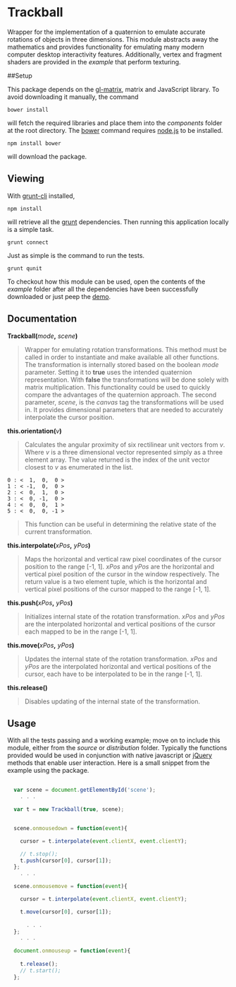 # Trackball

Wrapper for the implementation of a quaternion to emulate accurate rotations of objects in three dimensions. This module abstracts away the mathematics and provides functionality for emulating many modern computer desktop interactivity features. Additionally, vertex and fragment shaders are provided in the *example* that perform texturing.

##Setup

This package depends on the [gl-matrix](https://github.com/toji/gl-matrix), matrix and JavaScript library. To avoid downloading it manually, the command

    bower install

will fetch the required libraries and place them into the *components* folder at the root directory. The [bower](http://bower.io) command requires [node.js](http://nodejs.org) to be installed.

    npm install bower

will download the package.

## Viewing

With [grunt-cli](https://github.com/gruntjs/grunt-cli) installed,

    npm install

will retrieve all the [grunt](http://gruntjs.com) dependencies. Then running this application locally is a simple task.

    grunt connect

Just as simple is the command to run the tests.

    grunt qunit

To checkout how this module can be used, open the contents of the *example* folder after all the dependencies have been successfully downloaded or just peep the [demo](http://eugenekadish.github.io/trackball).

## Documentation

__Trackball(__*mode*__,__ *scene*__)__

> Wrapper for emulating rotation transformations. This method must be called in order to instantiate and make available all other functions. The transformation is internally stored based on the boolean *mode* parameter. Setting it to __true__ uses the intended quaternion representation. With __false__ the transformations will be done solely with matrix multiplication. This functionality could be used to quickly compare the advantages of the quaternion approach. The second parameter, *scene*, is the *canvas* tag the transformations will be used in. It provides dimensional parameters that are needed to accurately interpolate the cursor position.
    
__this.orientation(__*v*__)__
    
> Calculates the angular proximity of six rectilinear unit vectors from *v*. Where *v* is a three dimensional vector represented simply as a three element array. The value returned is the index of the unit vector closest to *v* as enumerated in the list.

    0 : <  1,  0,  0 >
    1 : < -1,  0,  0 >
    2 : <  0,  1,  0 >
    3 : <  0, -1,  0 >
    4 : <  0,  0,  1 >
    5 : <  0,  0, -1 >

> This function can be useful in determining the relative state of the current transformation.

__this.interpolate(__*xPos*__,__ *yPos*__)__
    
> Maps the horizontal and vertical raw pixel coordinates of the cursor position to the range [-1, 1]. *xPos* and *yPos* are the horizontal and vertical pixel position of the cursor in the window respectively. The return value is a two element tuple, which is the horizontal and vertical pixel positions of the cursor mapped to the range [-1, 1].

__this.push(__*xPos*__,__ *yPos*__)__
    
> Initializes internal state of the rotation transformation. *xPos* and *yPos* are the interpolated horizontal and vertical positions of the cursor each mapped to be in the range [-1, 1]. 

__this.move(__*xPos*__,__ *yPos*__)__
    
> Updates the internal state of the rotation transformation. *xPos* and *yPos* are the interpolated horizontal and vertical positions of the cursor, each have to be interpolated to be in the range [-1, 1]. 

__this.release()__
    
> Disables updating of the internal state of the transformation.

## Usage

With all the tests passing and a working example; move on to include this module, either from the *source* or *distribution* folder. Typically the functions provided would be used in conjunction with native javascript or [jQuery](http://jquery.com) methods that enable user interaction. Here is a small snippet from the example using the package.

```javascript
  
  var scene = document.getElementById('scene');
    . . .

  var t = new Trackball(true, scene);
```

```javascript

  scene.onmousedown = function(event){

    cursor = t.interpolate(event.clientX, event.clientY);

    // t.stop();
    t.push(cursor[0], cursor[1]);
  };
    . . . 

  scene.onmousemove = function(event){

    cursor = t.interpolate(event.clientX, event.clientY);

    t.move(cursor[0], cursor[1]);
      
      . . .
  };
    . . . 

  document.onmouseup = function(event){
      
    t.release();
    // t.start();
  };

```
